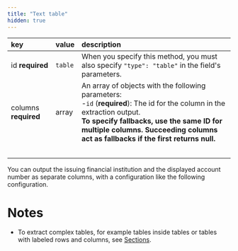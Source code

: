 ```yaml
---
title: "Text table"
hidden: true
---
```



| key                  | value   | description                                                  |
| :------------------- | :------ | :----------------------------------------------------------- |
| id **required**      | `table` | When you specify this method, you must also specify `"type": "table"` in the field's parameters. |
| columns **required** | array   | An array of objects with the following parameters:<br/> -`id` (**required**): The id for the column in the extraction output. <br/>**To specify fallbacks, use the same ID for multiple columns. Succeeding columns act as fallbacks if the first returns null.** <br/> |
|                      |         |                                                              |
|                      |         |                                                              |
|                      |         |                                                              |
|                      |         |                                                              |
|                      |         |                                                              |

You can output the issuing financial institution and the displayed account number as separate columns, with a configuration like the following configuration.

Notes
====

- To extract complex tables, for example tables inside tables or tables with labeled rows and columns, see [Sections](doc:sections#examples).





  

  

  

  







